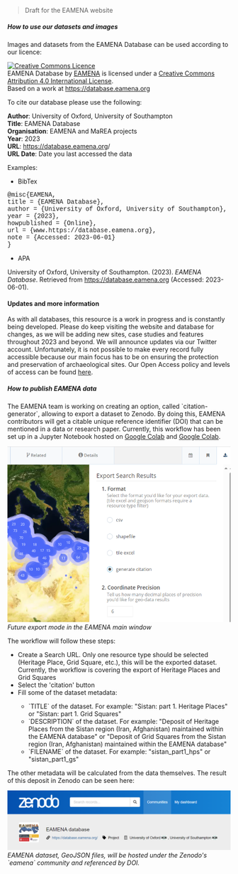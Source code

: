 > Draft for the EAMENA website

<h5 class="rtejustify" id="open-data">How to use our datasets and images</h5>

<p>Images and datasets from the EAMENA Database can be used according to our licence:</p>

<p>
	<a href="http://creativecommons.org/licenses/by/4.0/" rel="license"><img alt="Creative Commons Licence" src="https://i.creativecommons.org/l/by/4.0/88x31.png" style="border-width:0" /></a>
	<br />
	<span href="http://purl.org/dc/dcmitype/Dataset" property="dct:title" rel="dct:type" xmlns:dct="http://purl.org/dc/terms/">EAMENA Database</span> by <a href="https://eamena.org" property="cc:attributionName" rel="cc:attributionURL" xmlns:cc="http://creativecommons.org/ns#">EAMENA</a>        is licensed under a <a href="http://creativecommons.org/licenses/by/4.0/" rel="license">Creative Commons Attribution 4.0 International License</a>.
	<br /> Based on a work at <a href="https://database.eamena.org">https://database.eamena.org</a></p>

<p>To cite our database please use the following:</p>

<p><strong>Author</strong>: University of Oxford, University of Southampton
	<br />
	<strong>Title</strong>: EAMENA Database
	<br />
	<strong>Organisation</strong>: EAMENA and MaREA projects
	<br />
	<strong>Year</strong>: 2023
	<br />
	<strong>URL</strong>: <a href="http://database.eamena.org">https://database.eamena.org</a>/
	<br />
	<strong>URL Date</strong>: Date you last accessed the data</p>

<p>Examples:</p>

<ul>
	<li>BibTex</li>
</ul>

<p style="font-family:courier;">@misc{EAMENA,
	<br /> title = {EAMENA Database},
	<br /> author = {University of Oxford, University of Southampton},
	<br /> year = {2023},
	<br /> howpublished = {Online},
	<br /> url = {www.https://database.eamena.org},
	<br /> note = {Accessed: 2023-06-01}
	<br /> }
</p>

<ul>
	<li>APA</li>
</ul>

<p>University of Oxford, University of Southampton. (2023). <em>EAMENA Database</em>. Retrieved from <a href="https//database.eamena.org" target="_new">https://database.eamena.org</a> (Accessed: 2023-06-01).</p>

<h4 class="rtejustify">Updates and more information</h4>

<p class="rtejustify">As with all databases, this resource is a work in progress and is constantly being developed. Please do keep visiting the website and database for changes, as we will be adding new sites, case studies and features throughout 2023 and beyond. We will announce updates via our Twitter account. Unfortunately, it is not possible to make every record fully accessible because our main focus has to be on ensuring the protection and preservation of archaeological sites.&nbsp;Our Open Access policy
and levels of access can be&nbsp;found&nbsp;<a href="https://eamena.web.ox.ac.uk/article/eamena-marea-open-access-policy">here</a>.</p>

<h5 class="rtejustify" id="publish-data">How to publish EAMENA data</h5>

<p>The EAMENA team is working on creating an option, called `citation-generator`, allowing to export a dataset to Zenodo. By doing this, EAMENA contributors will get a citable unique reference identifier (DOI) that can be mentioned in a data or research paper. Currently, this workflow has been set up in a Jupyter Notebook hosted on <a href="https://github.com/eamena-project/eamena-arches-dev/blob/main/dev/citations/citation_generator.ipynb">Google Colab</a> and <a href="https://colab.research.google.com/github/eamena-project/eamena-arches-dev/blob/main/dev/citations/citation_generator.ipynb">Google Colab</a>.</p>

<p>
<img alt="citation-generator" src="https://raw.githubusercontent.com/eamena-project/eamena-arches-dev/main/www/arches-v7-export-citation.png" style="border-width:0" />
<em> Future export mode in the EAMENA main window</em>
</p>

<p>The workflow will follow these steps:
<ul>
	<li>Create a Search URL. Only one resource type should be selected (Heritage Place, Grid Square, etc.), this will be the exported dataset. Currently, the workflow is covering the export of Heritage Places and Grid Squares</li>
	<li>Select the 'citation' button</li>
	<li>Fill some of the dataset metadata:</li>
	<ul>
		<li>`TITLE` of the dataset. For example:  "Sistan: part 1. Heritage Places" or "Sistan: part 1. Grid Squares"</li>
		<li>`DESCRIPTION` of the dataset. For example:  "Deposit of Heritage Places from the Sistan region (Iran, Afghanistan) maintained within the EAMENA database" or "Deposit of Grid Squares from the Sistan region (Iran, Afghanistan) maintained within the EAMENA database"</li>
		<li>`FILENAME` of the dataset. For example:  "sistan_part1_hps" or "sistan_part1_gs"</li>
	</ul>
</ul>
The other metadata will be calculated from the data themselves. The result of this deposit in Zenodo can be seen here: <https://sandbox.zenodo.org/records/5847>
</p>

<p>
<img alt="citation-generator" src="https://raw.githubusercontent.com/eamena-project/eamena-arches-dev/main/www/zenodo-communities-eamena.png" style="border-width:0" />
<em>EAMENA dataset, GeoJSON files, will be hosted under the Zenodo's `eamena` community and referenced by DOI.</em>
</p>



